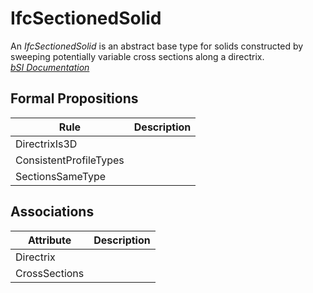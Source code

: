 IfcSectionedSolid
=================
An _IfcSectionedSolid_ is an abstract base type for solids constructed by
sweeping potentially variable cross sections along a directrix.  
[ _bSI
Documentation_](https://standards.buildingsmart.org/IFC/DEV/IFC4_2/FINAL/HTML/schema/ifcgeometricmodelresource/lexical/ifcsectionedsolid.htm)


Formal Propositions
-------------------
| Rule                   | Description   |
|------------------------|---------------|
| DirectrixIs3D          |               |
| ConsistentProfileTypes |               |
| SectionsSameType       |               |

Associations
------------
| Attribute     | Description   |
|---------------|---------------|
| Directrix     |               |
| CrossSections |               |

